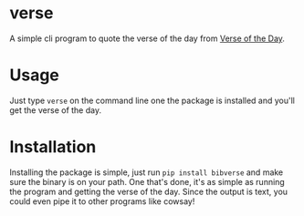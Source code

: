 # verse
A simple cli program to quote the verse of the day from [Verse of the Day](https://www.verseoftheday.com/).

# Usage

Just type `verse` on the command line one the package is installed and you'll get the verse of the day.

# Installation

Installing the package is simple, just run `pip install bibverse` and make sure the binary is on your path. One that's done, it's as simple as running the program and getting the verse of the day. Since the output is text, you could even pipe it to other programs like cowsay!
